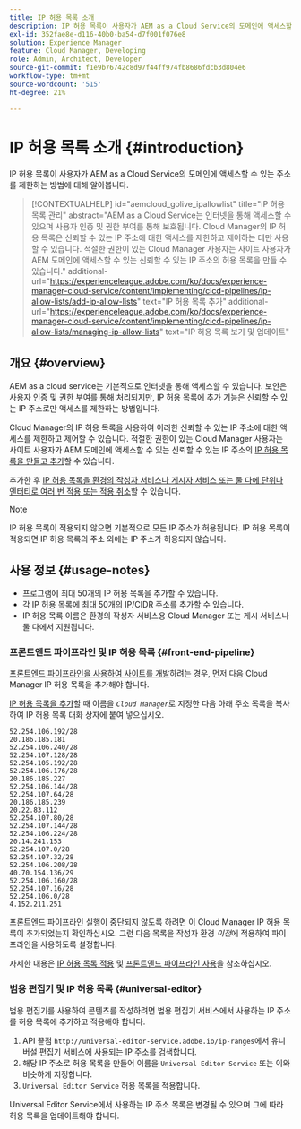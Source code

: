 ```yaml
---
title: IP 허용 목록 소개
description: IP 허용 목록이 사용자가 AEM as a Cloud Service의 도메인에 액세스할 수 있는 주소를 제한하는 방법에 대해 알아봅니다.
exl-id: 352fae8e-d116-40b0-ba54-d7f001f076e8
solution: Experience Manager
feature: Cloud Manager, Developing
role: Admin, Architect, Developer
source-git-commit: f1e9b76742c8d97f44ff974fb8686fdcb3d804e6
workflow-type: tm+mt
source-wordcount: '515'
ht-degree: 21%

---
```



# IP 허용 목록 소개 {#introduction}

IP 허용 목록이 사용자가 AEM as a Cloud Service의 도메인에 액세스할 수 있는 주소를 제한하는 방법에 대해 알아봅니다.

>[!CONTEXTUALHELP]
>id="aemcloud_golive_ipallowlist"
>title="IP 허용 목록 관리"
>abstract="AEM as a Cloud Service는 인터넷을 통해 액세스할 수 있으며 사용자 인증 및 권한 부여를 통해 보호됩니다. Cloud Manager의 IP 허용 목록은 신뢰할 수 있는 IP 주소에 대한 액세스를 제한하고 제어하는 데만 사용할 수 있습니다. 적절한 권한이 있는 Cloud Manager 사용자는 사이트 사용자가 AEM 도메인에 액세스할 수 있는 신뢰할 수 있는 IP 주소의 허용 목록을 만들 수 있습니다."
>additional-url="https://experienceleague.adobe.com/ko/docs/experience-manager-cloud-service/content/implementing/cicd-pipelines/ip-allow-lists/add-ip-allow-lists" text="IP 허용 목록 추가"
>additional-url="https://experienceleague.adobe.com/ko/docs/experience-manager-cloud-service/content/implementing/cicd-pipelines/ip-allow-lists/managing-ip-allow-lists" text="IP 허용 목록 보기 및 업데이트"

## 개요 {#overview}

AEM as a cloud service는 기본적으로 인터넷을 통해 액세스할 수 있습니다. 보안은 사용자 인증 및 권한 부여를 통해 처리되지만, IP 허용 목록에 추가 기능은 신뢰할 수 있는 IP 주소로만 액세스를 제한하는 방법입니다.

Cloud Manager의 IP 허용 목록을 사용하여 이러한 신뢰할 수 있는 IP 주소에 대한 액세스를 제한하고 제어할 수 있습니다. 적절한 권한이 있는 Cloud Manager 사용자는 사이트 사용자가 AEM 도메인에 액세스할 수 있는 신뢰할 수 있는 IP 주소의 [IP 허용 목록을 만들고 추가](/help/implementing/cloud-manager/ip-allow-lists/add-ip-allow-lists.md)할 수 있습니다.

추가한 후 [IP 허용 목록을 환경의 작성자 서비스나 게시자 서비스 또는 둘 다에 단위나 엔터티로 여러 번 적용 또는 적용 취소](/help/implementing/cloud-manager/ip-allow-lists/apply-allow-list.md)할 수 있습니다.

>[!NOTE]
>
>IP 허용 목록이 적용되지 않으면 기본적으로 모든 IP 주소가 허용됩니다. IP 허용 목록이 적용되면 IP 허용 목록의 주소 외에는 IP 주소가 허용되지 않습니다.

## 사용 정보 {#usage-notes}

* 프로그램에 최대 50개의 IP 허용 목록을 추가할 수 있습니다.
* 각 IP 허용 목록에 최대 50개의 IP/CIDR 주소를 추가할 수 있습니다.
* IP 허용 목록 이름은 환경의 작성자 서비스용 Cloud Manager 또는 게시 서비스나 둘 다에서 지원됩니다.

### 프론트엔드 파이프라인 및 IP 허용 목록 {#front-end-pipeline}

[프론트엔드 파이프라인을 사용하여 사이트를 개발](/help/implementing/developing/introduction/developing-with-front-end-pipelines.md)하려는 경우, 먼저 다음 Cloud Manager IP 허용 목록을 추가해야 합니다.

[IP 허용 목록을 추가](/help/implementing/cloud-manager/ip-allow-lists/add-ip-allow-lists.md#add-cm-allowlist)할 때 이름을 *`Cloud Manager`*&#x200B;로 지정한 다음 아래 주소 목록을 복사하여 IP 허용 목록 대화 상자에 붙여 넣으십시오.

```text
52.254.106.192/28
20.186.185.181
52.254.106.240/28
52.254.107.128/28
52.254.105.192/28
52.254.106.176/28
20.186.185.227
52.254.106.144/28
52.254.107.64/28
20.186.185.239
20.22.83.112
52.254.107.80/28
52.254.107.144/28
52.254.106.224/28
20.14.241.153
52.254.107.0/28
52.254.107.32/28
52.254.106.208/28
40.70.154.136/29
52.254.106.160/28
52.254.107.16/28
52.254.106.0/28
4.152.211.251
```

프론트엔드 파이프라인 실행이 중단되지 않도록 하려면 이 Cloud Manager IP 허용 목록이 추가되었는지 확인하십시오. 그런 다음 목록을 작성자 환경 *이전*&#x200B;에 적용하여 파이프라인을 사용하도록 설정합니다.

자세한 내용은 [IP 허용 목록 적용](/help/implementing/cloud-manager/ip-allow-lists/apply-allow-list.md) 및 [프론트엔드 파이프라인 사용](/help/sites-cloud/administering/site-creation/enable-front-end-pipeline.md)을 참조하십시오.

### 범용 편집기 및 IP 허용 목록 {#universal-editor}

범용 편집기를 사용하여 콘텐츠를 작성하려면 범용 편집기 서비스에서 사용하는 IP 주소를 허용 목록에 추가하고 적용해야 합니다.

1. API 끝점 `http://universal-editor-service.adobe.io/ip-ranges`에서 유니버설 편집기 서비스에 사용되는 IP 주소를 검색합니다.
1. 해당 IP 주소로 허용 목록을 만들어 이름을 `Universal Editor Service` 또는 이와 비슷하게 지정합니다.
1. `Universal Editor Service` 허용 목록을 적용합니다.

Universal Editor Service에서 사용하는 IP 주소 목록은 변경될 수 있으며 그에 따라 허용 목록을 업데이트해야 합니다.
